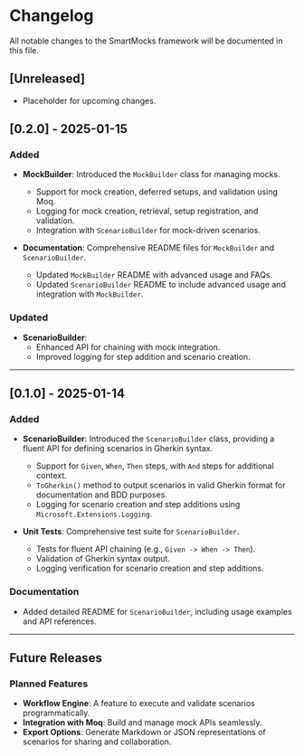 # Changelog

All notable changes to the SmartMocks framework will be documented in this file.

## [Unreleased]

- Placeholder for upcoming changes.

## [0.2.0] - 2025-01-15

### Added

- **MockBuilder**: Introduced the `MockBuilder` class for managing mocks.

  - Support for mock creation, deferred setups, and validation using Moq.
  - Logging for mock creation, retrieval, setup registration, and validation.
  - Integration with `ScenarioBuilder` for mock-driven scenarios.

- **Documentation**: Comprehensive README files for `MockBuilder` and `ScenarioBuilder`.

  - Updated `MockBuilder` README with advanced usage and FAQs.
  - Updated `ScenarioBuilder` README to include advanced usage and integration with `MockBuilder`.

### Updated

- **ScenarioBuilder**:
  - Enhanced API for chaining with mock integration.
  - Improved logging for step addition and scenario creation.

---

## [0.1.0] - 2025-01-14

### Added

- **ScenarioBuilder**: Introduced the `ScenarioBuilder` class, providing a fluent API for defining scenarios in Gherkin syntax.

  - Support for `Given`, `When`, `Then` steps, with `And` steps for additional context.
  - `ToGherkin()` method to output scenarios in valid Gherkin format for documentation and BDD purposes.
  - Logging for scenario creation and step additions using `Microsoft.Extensions.Logging`.

- **Unit Tests**: Comprehensive test suite for `ScenarioBuilder`.

  - Tests for fluent API chaining (e.g., `Given -> When -> Then`).
  - Validation of Gherkin syntax output.
  - Logging verification for scenario creation and step additions.

### Documentation

- Added detailed README for `ScenarioBuilder`, including usage examples and API references.

---

## Future Releases

### Planned Features

- **Workflow Engine**: A feature to execute and validate scenarios programmatically.
- **Integration with Moq**: Build and manage mock APIs seamlessly.
- **Export Options**: Generate Markdown or JSON representations of scenarios for sharing and collaboration.

